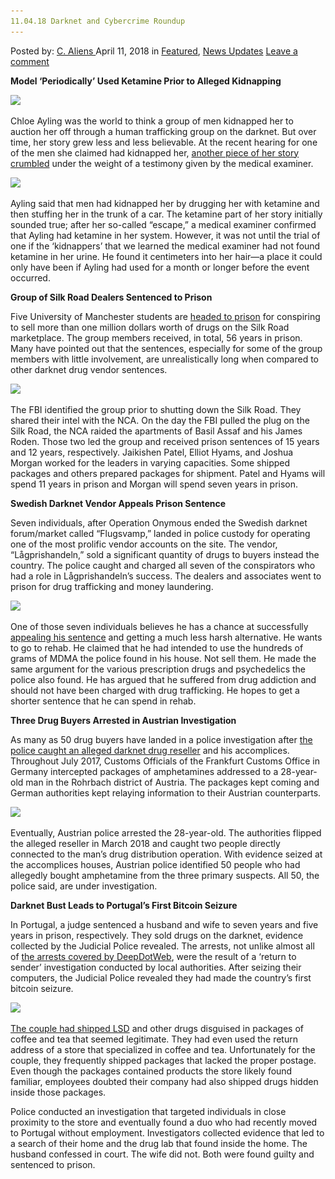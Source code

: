 ```yaml
---
11.04.18 Darknet and Cybercrime Roundup
---
```

<article class="post-listing post-25332 post type-post status-publish format-standard has-post-thumbnail hentry 
 tag-6402 tag-cybercrime tag-darknet tag-roundup">
<div class="post-inner">
<span>Posted by: <a href="https://www.deepdotweb.com/author/caliens/" title="">C. Aliens </a></span>
<span>April 11, 2018</span>
<span>in <a href="https://www.deepdotweb.com/category/deepdot-news/" rel="category tag">Featured</a>, <a href="https://www.deepdotweb.com/category/news-updates/" rel="category tag">News Updates</a></span>
<span><a href="https://www.deepdotweb.com/2018/04/11/11-04-18-darknet-and-cybercrime-roundup/#respond">Leave a comment</a></span>


<p><strong>Model ‘Periodically’ Used Ketamine Prior to Alleged Kidnapping</strong></p>
<p><img class="wp-image-25333" src="/imgs/2018/04/word-image-15.jpeg" srcset="/imgs/2018/04/word-image-15.jpeg 660w, /imgs/2018/04/word-image-15-300x150.jpeg 300w" sizes="(max-width: 660px) 100vw, 660px" /></p>
<p>Chloe Ayling was the world to think a group of men kidnapped her to auction her off through a human trafficking group on the darknet. But over time, her story grew less and less believable. At the recent hearing for one of the men she claimed had kidnapped her, <a href="https://www.deepdotweb.com/2018/04/04/model-periodically-used-ketamine-prior-to-alleged-kidnapping/">another piece of her story crumbled</a> under the weight of a testimony given by the medical examiner.</p>
<p><img class="wp-image-25334" src="/imgs/2018/04/word-image-16.jpeg" srcset="/imgs/2018/04/word-image-16.jpeg 660w, /imgs/2018/04/word-image-16-300x150.jpeg 300w" sizes="(max-width: 660px) 100vw, 660px" /></p>
<p>Ayling said that men had kidnapped her by drugging her with ketamine and then stuffing her in the trunk of a car. The ketamine part of her story initially sounded true; after her so-called “escape,” a medical examiner confirmed that Ayling had ketamine in her system. However, it was not until the trial of one if the &#8216;kidnappers’ that we learned the medical examiner had not found ketamine in her urine. He found it centimeters into her hair—a place it could only have been if Ayling had used for a month or longer before the event occurred.</p>
<p><strong>Group of Silk Road Dealers Sentenced to Prison</strong></p>
<p>Five University of Manchester students are <a href="https://www.deepdotweb.com/2018/04/04/group-of-silk-road-dealers-sentenced-to-prison/">headed to prison</a> for conspiring to sell more than one million dollars worth of drugs on the Silk Road marketplace. The group members received, in total, 56 years in prison. Many have pointed out that the sentences, especially for some of the group members with little involvement, are unrealistically long when compared to other darknet drug vendor sentences.</p>
<p><img class="wp-image-25335" src="/imgs/2018/04/word-image-17.jpeg" srcset="/imgs/2018/04/word-image-17.jpeg 660w, /imgs/2018/04/word-image-17-300x150.jpeg 300w" sizes="(max-width: 660px) 100vw, 660px" /></p>
<p>The FBI identified the group prior to shutting down the Silk Road. They shared their intel with the NCA. On the day the FBI pulled the plug on the Silk Road, the NCA raided the apartments of Basil Assaf and his James Roden. Those two led the group and received prison sentences of 15 years and 12 years, respectively. Jaikishen Patel, Elliot Hyams, and Joshua Morgan worked for the leaders in varying capacities. Some shipped packages and others prepared packages for shipment. Patel and Hyams will spend 11 years in prison and Morgan will spend seven years in prison.</p>
<p><strong>Swedish Darknet Vendor Appeals Prison Sentence</strong></p>
<p>Seven individuals, after Operation Onymous ended the Swedish darknet forum/market called “Flugsvamp,” landed in police custody for operating one of the most prolific vendor accounts on the site. The vendor, “Lågprishandeln,” sold a significant quantity of drugs to buyers instead the country. The police caught and charged all seven of the conspirators who had a role in Lågprishandeln’s success. The dealers and associates went to prison for drug trafficking and money laundering.</p>
<p><img class="wp-image-25336" src="/imgs/2018/04/word-image-18.jpeg" srcset="/imgs/2018/04/word-image-18.jpeg 660w, /imgs/2018/04/word-image-18-300x150.jpeg 300w" sizes="(max-width: 660px) 100vw, 660px" /></p>
<p>One of those seven individuals believes he has a chance at successfully <a href="https://www.deepdotweb.com/2018/04/06/swedish-darknet-vendor-appeals-prison-sentence/">appealing his sentence</a> and getting a much less harsh alternative. He wants to go to rehab. He claimed that he had intended to use the hundreds of grams of MDMA the police found in his house. Not sell them. He made the same argument for the various prescription drugs and psychedelics the police also found. He has argued that he suffered from drug addiction and should not have been charged with drug trafficking. He hopes to get a shorter sentence that he can spend in rehab.</p>
<p><strong>Three Drug Buyers Arrested in Austrian Investigation</strong></p>
<p>As many as 50 drug buyers have landed in a police investigation after <a href="https://www.deepdotweb.com/2018/04/06/three-drug-buyers-arrested-in-austrian-investigation/">the police caught an alleged darknet drug reseller</a> and his accomplices. Throughout July 2017, Customs Officials of the Frankfurt Customs Office in Germany intercepted packages of amphetamines addressed to a 28-year-old man in the Rohrbach district of Austria. The packages kept coming and German authorities kept relaying information to their Austrian counterparts.</p>
<p><img class="wp-image-25337" src="/imgs/2018/04/word-image-19.jpeg" srcset="/imgs/2018/04/word-image-19.jpeg 660w, /imgs/2018/04/word-image-19-300x150.jpeg 300w" sizes="(max-width: 660px) 100vw, 660px" /></p>
<p>Eventually, Austrian police arrested the 28-year-old. The authorities flipped the alleged reseller in March 2018 and caught two people directly connected to the man&#8217;s drug distribution operation. With evidence seized at the accomplices houses, Austrian police identified 50 people who had allegedly bought amphetamine from the three primary suspects. All 50, the police said, are under investigation.</p>
<p><strong>Darknet Bust Leads to Portugal’s First Bitcoin Seizure</strong></p>
<p>In Portugal, a judge sentenced a husband and wife to seven years and five years in prison, respectively. They sold drugs on the darknet, evidence collected by the Judicial Police revealed. The arrests, not unlike almost all of <a href="https://www.deepdotweb.com/tag/arrested/">the arrests covered by DeepDotWeb</a>, were the result of a &#8216;return to sender’ investigation conducted by local authorities. After seizing their computers, the Judicial Police revealed they had made the country&#8217;s first bitcoin seizure.</p>
<p><img class="wp-image-25338" src="/imgs/2018/04/word-image-20.jpeg" srcset="/imgs/2018/04/word-image-20.jpeg 660w, /imgs/2018/04/word-image-20-300x150.jpeg 300w" sizes="(max-width: 660px) 100vw, 660px" /></p>
<p><a href="https://www.deepdotweb.com/2018/04/06/darknet-bust-leads-to-portugals-first-bitcoin-seizure/">The couple had shipped LSD</a> and other drugs disguised in packages of coffee and tea that seemed legitimate. They had even used the return address of a store that specialized in coffee and tea. Unfortunately for the couple, they frequently shipped packages that lacked the proper postage. Even though the packages contained products the store likely found familiar, employees doubted their company had also shipped drugs hidden inside those packages.</p>
<p>Police conducted an investigation that targeted individuals in close proximity to the store and eventually found a duo who had recently moved to Portugal without employment. Investigators collected evidence that led to a search of their home and the drug lab that found inside the home. The husband confessed in court. The wife did not. Both were found guilty and sentenced to prison.</p>
</div>
<span style="display:none"><a href="https://www.deepdotweb.com/tag/110418/" rel="tag">110418</a> <a href="https://www.deepdotweb.com/tag/cybercrime/" rel="tag">cybercrime</a> <a href="https://www.deepdotweb.com/tag/darknet/" rel="tag">darknet</a> <a href="https://www.deepdotweb.com/tag/roundup/" rel="tag">roundup</a></span> <span style="display:none" class="updated">2018-04-11<a href="https://www.deepdotweb.com/author/caliens/" title="Posts by C. Aliens" rel="author">C. Aliens</a></strong></div>
</div>
</article>

